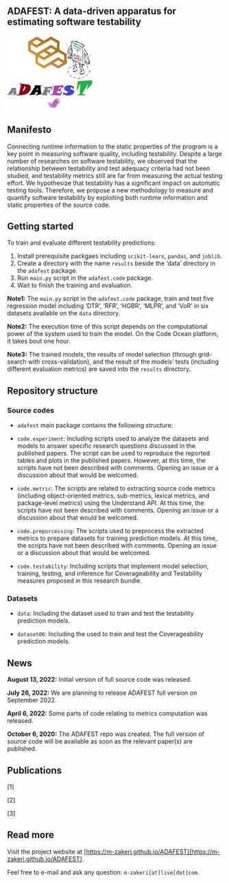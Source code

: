 ## ADAFEST: A data-driven apparatus for estimating software testability

![ADAFESTLOGO](./docs/figs/logo.png)

## Manifesto

Connecting runtime information to the static properties of the program is a key point in measuring software quality, including testability. Despite a large number of researches on software testability, we observed that the relationship between testability and test adequacy criteria had not been studied, and testability metrics still are far from measuring the actual testing effort. We hypothesize that testability has a significant impact on automatic testing tools. Therefore, we propose a new methodology to measure and quantify software testability by exploiting both runtime information and static properties of the source code.


## Getting started
To train and evaluate different testability predictions:

1. Install prerequisite packgaes including `scikit-learn`, `pandas`, and `joblib`.
2. Create a directory with the name `results` beside the ‘data’ directory in the `adafest` package.
3. Run `main.py` script in the `adafest.code` package. 
4. Wait to finish the training and evaluation.


**Note1:** The `main.py` script in the `adafest.code` package, train and test five regression model including ‘DTR’, ‘RFR’, ‘HGBR’, ‘MLPR’, and ‘VoR’ in six datasets available on the `data` directory.

**Note2:** The execution time of this script depends on the computational power of the system used to train the model. On the Code Ocean platform, it takes bout one hour. 

**Note3:** The trained models, the results of model selection (through grid-search with cross-validation), and the result of the models’ tests (including different evaluation metrics) are saved into the `results` directory. 


## Repository structure

### Source codes

* `adafest` main package contains the following structure:

* `code.experiment`: Including scripts used to analyze the datasets and models to answer specific research questions discussed in the published papers. The script can be used to reproduce the reported tables and plots in the published papers. However, at this time, the scripts have not been described with comments. Opening an issue or a discussion about that would be welcomed.

* `code.metric`: The scripts are related to extracting source code metrics (including object-oriented metrics, sub-metrics, lexical metrics, and package-level metrics) using the Understand API. At this time, the scripts have not been described with comments. Opening an issue or a discussion about that would be welcomed.

* `code.preporcessing`: The scripts used to preprocess the extracted metrics to prepare datasets for training prediction models. At this time, the scripts have not been described with comments. Opening an issue or a discussion about that would be welcomed.

* `code.testability`: Including scripts that implement model selection, training, testing, and inference for Coverageability and Testability measures proposed in this research bundle. 


### Datasets
* `data`: Including the dataset used to train and test the testability prediction models.

* `dataset06`: Including the used to train and test the Coverageability prediction models.



## News

**August 13, 2022:** Initial version of full source code was released. 

**July 26, 2022:** We are planning to release ADAFEST full version on September 2022.

**April 6, 2022:** Some parts of code relating to metrics computation was released.

**October 6, 2020:** The ADAFEST repo was created.
The full version of source code will be available as soon as the relevant paper(s) are published.


## Publications

[1]

[2]

[3]


## Read more
Visit the project website at [https://m-zakeri.github.io/ADAFEST](https://m-zakeri.github.io/ADAFEST).

Feel free to e-mail and ask any question: `m-zakeri[at]live[dot]com`.
